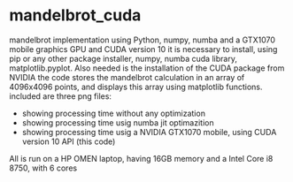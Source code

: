# mandelbrot_cuda
mandelbrot implementation using Python, numpy, numba and a GTX1070 mobile graphics GPU and CUDA version 10
it is necessary to install, using pip or any other package installer, numpy, numba cuda library, matplotlib.pyplot. Also needed is the installation of the CUDA package from NVIDIA
the code stores the mandelbrot calculation in an array of 4096x4096 points, and displays this array using matplotlib functions.
included are three png files: 
- showing processing time without any optimization 
- showing processing time usig numba jit optimazition  
- showing processing time usig a NVIDIA GTX1070 mobile, using CUDA version 10 API (this code)

All is run on a HP OMEN laptop, having 16GB memory and a Intel Core i8 8750, with 6 cores
